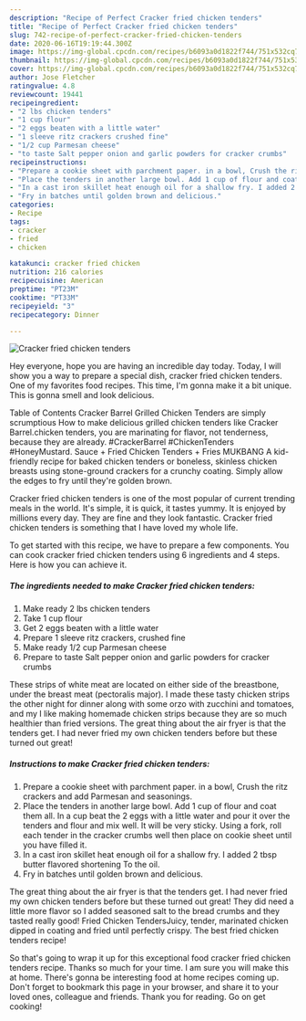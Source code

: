 ```yaml
---
description: "Recipe of Perfect Cracker fried chicken tenders"
title: "Recipe of Perfect Cracker fried chicken tenders"
slug: 742-recipe-of-perfect-cracker-fried-chicken-tenders
date: 2020-06-16T19:19:44.300Z
image: https://img-global.cpcdn.com/recipes/b6093a0d1822f744/751x532cq70/cracker-fried-chicken-tenders-recipe-main-photo.jpg
thumbnail: https://img-global.cpcdn.com/recipes/b6093a0d1822f744/751x532cq70/cracker-fried-chicken-tenders-recipe-main-photo.jpg
cover: https://img-global.cpcdn.com/recipes/b6093a0d1822f744/751x532cq70/cracker-fried-chicken-tenders-recipe-main-photo.jpg
author: Jose Fletcher
ratingvalue: 4.8
reviewcount: 19441
recipeingredient:
- "2 lbs chicken tenders"
- "1 cup flour"
- "2 eggs beaten with a little water"
- "1 sleeve ritz crackers crushed fine"
- "1/2 cup Parmesan cheese"
- "to taste Salt pepper onion and garlic powders for cracker crumbs"
recipeinstructions:
- "Prepare a cookie sheet with parchment paper. in a bowl, Crush the ritz crackers and add Parmesan and seasonings."
- "Place the tenders in another large bowl. Add 1 cup of flour and coat them all. In a cup beat the 2 eggs with a little water and pour it over the tenders and flour and mix well. It will be very sticky. Using a fork, roll each tender in the cracker crumbs well then place on cookie sheet until you have filled it."
- "In a cast iron skillet heat enough oil for a shallow fry. I added 2 tbsp butter flavored shortening To the oil."
- "Fry in batches until golden brown and delicious."
categories:
- Recipe
tags:
- cracker
- fried
- chicken

katakunci: cracker fried chicken 
nutrition: 216 calories
recipecuisine: American
preptime: "PT23M"
cooktime: "PT33M"
recipeyield: "3"
recipecategory: Dinner

---
```



![Cracker fried chicken tenders](https://img-global.cpcdn.com/recipes/b6093a0d1822f744/751x532cq70/cracker-fried-chicken-tenders-recipe-main-photo.jpg)

Hey everyone, hope you are having an incredible day today. Today, I will show you a way to prepare a special dish, cracker fried chicken tenders. One of my favorites food recipes. This time, I'm gonna make it a bit unique. This is gonna smell and look delicious.

Table of Contents Cracker Barrel Grilled Chicken Tenders are simply scrumptious How to make delicious grilled chicken tenders like Cracker Barrel.chicken tenders, you are marinating for flavor, not tenderness, because they are already. #CrackerBarrel #ChickenTenders #HoneyMustard. Sauce + Fried Chicken Tenders + Fries MUKBANG A kid-friendly recipe for baked chicken tenders or boneless, skinless chicken breasts using stone-ground crackers for a crunchy coating. Simply allow the edges to fry until they&#39;re golden brown.

Cracker fried chicken tenders is one of the most popular of current trending meals in the world. It's simple, it is quick, it tastes yummy. It is enjoyed by millions every day. They are fine and they look fantastic. Cracker fried chicken tenders is something that I have loved my whole life.


To get started with this recipe, we have to prepare a few components. You can cook cracker fried chicken tenders using 6 ingredients and 4 steps. Here is how you can achieve it.

<!--inarticleads1-->

##### The ingredients needed to make Cracker fried chicken tenders:

1. Make ready 2 lbs chicken tenders
1. Take 1 cup flour
1. Get 2 eggs beaten with a little water
1. Prepare 1 sleeve ritz crackers, crushed fine
1. Make ready 1/2 cup Parmesan cheese
1. Prepare to taste Salt pepper onion and garlic powders for cracker crumbs


These strips of white meat are located on either side of the breastbone, under the breast meat (pectoralis major). I made these tasty chicken strips the other night for dinner along with some orzo with zucchini and tomatoes, and my I like making homemade chicken strips because they are so much healthier than fried versions. The great thing about the air fryer is that the tenders get. I had never fried my own chicken tenders before but these turned out great! 

<!--inarticleads2-->

##### Instructions to make Cracker fried chicken tenders:

1. Prepare a cookie sheet with parchment paper. in a bowl, Crush the ritz crackers and add Parmesan and seasonings.
1. Place the tenders in another large bowl. Add 1 cup of flour and coat them all. In a cup beat the 2 eggs with a little water and pour it over the tenders and flour and mix well. It will be very sticky. Using a fork, roll each tender in the cracker crumbs well then place on cookie sheet until you have filled it.
1. In a cast iron skillet heat enough oil for a shallow fry. I added 2 tbsp butter flavored shortening To the oil.
1. Fry in batches until golden brown and delicious.


The great thing about the air fryer is that the tenders get. I had never fried my own chicken tenders before but these turned out great! They did need a little more flavor so I added seasoned salt to the bread crumbs and they tasted really good! Fried Chicken TendersJuicy, tender, marinated chicken dipped in coating and fried until perfectly crispy. The best fried chicken tenders recipe! 

So that's going to wrap it up for this exceptional food cracker fried chicken tenders recipe. Thanks so much for your time. I am sure you will make this at home. There's gonna be interesting food at home recipes coming up. Don't forget to bookmark this page in your browser, and share it to your loved ones, colleague and friends. Thank you for reading. Go on get cooking!
